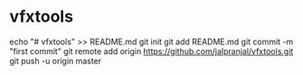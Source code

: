 # vfxtools

echo "# vfxtools" >> README.md
git init
git add README.md
git commit -m "first commit"
git remote add origin https://github.com/jalpranjal/vfxtools.git
git push -u origin master
